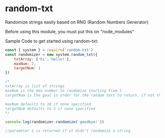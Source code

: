 # random-txt
Randomize strings easily based on RNG (Random Numbers Generator)

Before using this module, you must put this on "node_modules"

Sample Code to get started using random-txt:

```js
const { system } = require('random-txt')
const randomizer = new system.random_txt({
    txtArray: ['hi','hello!'],
    maxNum: 2,
    targetNum: 1
})

/*
txtArray is list of strings
maxNum is the max number to randomize starting from 1
targetNum is the goal in order for the random text to return. if not then replacement string will be returned

maxNum defaults to 10 if none specified
targetNum defaults to 5 if none specified
*/

console.log(randomizer.randomize('goodbye!'))

//parameter 1 is returned if it didn't randomize a string

```
